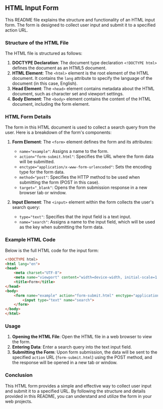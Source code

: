 ## HTML Input Form

This README file explains the structure and functionality of an HTML input form. The form is designed to collect user input and submit it to a specified action URL.

### Structure of the HTML File

The HTML file is structured as follows:

1. **DOCTYPE Declaration**: The document type declaration `<!DOCTYPE html>` defines the document as an HTML5 document.
2. **HTML Element**: The `<html>` element is the root element of the HTML document. It contains the `lang` attribute to specify the language of the document (in this case, English).
3. **Head Element**: The `<head>` element contains metadata about the HTML document, such as character set and viewport settings.
4. **Body Element**: The `<body>` element contains the content of the HTML document, including the form element.

### HTML Form Details

The form in this HTML document is used to collect a search query from the user. Here is a breakdown of the form's components:

1. **Form Element**: The `<form>` element defines the form and its attributes:
   - `name="example"`: Assigns a name to the form.
   - `action="form-submit.html"`: Specifies the URL where the form data will be submitted.
   - `enctype="application/x-www-form-urlencoded"`: Sets the encoding type for the form data.
   - `method="post"`: Specifies the HTTP method to be used when submitting the form (POST in this case).
   - `target="_blank"`: Opens the form submission response in a new browser tab or window.

2. **Input Element**: The `<input>` element within the form collects the user's search query:
   - `type="text"`: Specifies that the input field is a text input.
   - `name="search"`: Assigns a name to the input field, which will be used as the key when submitting the form data.

### Example HTML Code

Below is the full HTML code for the input form:

```html
<!DOCTYPE html>
<html lang="en">
<head>
    <meta charset="UTF-8">
    <meta name="viewport" content="width=device-width, initial-scale=1.0">
    <title>Form</title>
</head>
<body>
    <form name="example" action="form-submit.html" enctype="application/x-www-form-urlencoded" method="post" target="_blank">
        <input type="text" name="search">
    </form>
</body>
</html>
```

### Usage

1. **Opening the HTML File**: Open the HTML file in a web browser to view the form.
2. **Entering Data**: Enter a search query into the text input field.
3. **Submitting the Form**: Upon form submission, the data will be sent to the specified `action` URL (`form-submit.html`) using the POST method, and the response will be opened in a new tab or window.

### Conclusion

This HTML form provides a simple and effective way to collect user input and submit it to a specified URL. By following the structure and details provided in this README, you can understand and utilize the form in your web projects.
